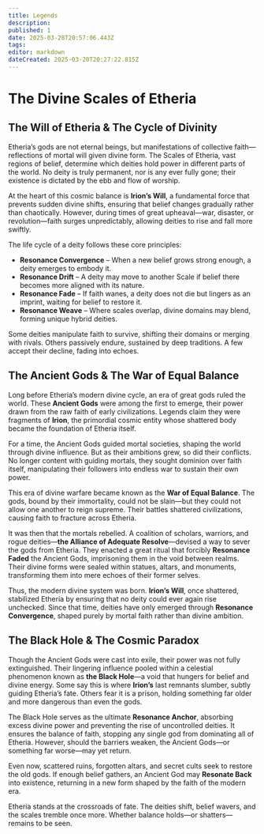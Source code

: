 ```yaml
---
title: Legends
description: 
published: 1
date: 2025-03-28T20:57:06.443Z
tags: 
editor: markdown
dateCreated: 2025-03-20T20:27:22.815Z
---
```


# The Divine Scales of Etheria

## The Will of Etheria & The Cycle of Divinity
Etheria’s gods are not eternal beings, but manifestations of collective faith—reflections of mortal will given divine form. The Scales of Etheria, vast regions of belief, determine which deities hold power in different parts of the world. No deity is truly permanent, nor is any ever fully gone; their existence is dictated by the ebb and flow of worship.

At the heart of this cosmic balance is **Irion’s Will**, a fundamental force that prevents sudden divine shifts, ensuring that belief changes gradually rather than chaotically. However, during times of great upheaval—war, disaster, or revolution—faith surges unpredictably, allowing deities to rise and fall more swiftly.

The life cycle of a deity follows these core principles:

- **Resonance Convergence** – When a new belief grows strong enough, a deity emerges to embody it.
- **Resonance Drift** – A deity may move to another Scale if belief there becomes more aligned with its nature.
- **Resonance Fade** – If faith wanes, a deity does not die but lingers as an imprint, waiting for belief to restore it.
- **Resonance Weave** – Where scales overlap, divine domains may blend, forming unique hybrid deities.

Some deities manipulate faith to survive, shifting their domains or merging with rivals. Others passively endure, sustained by deep traditions. A few accept their decline, fading into echoes.

## The Ancient Gods & The War of Equal Balance
Long before Etheria’s modern divine cycle, an era of great gods ruled the world. These **Ancient Gods** were among the first to emerge, their power drawn from the raw faith of early civilizations. Legends claim they were fragments of **Irion**, the primordial cosmic entity whose shattered body became the foundation of Etheria itself.

For a time, the Ancient Gods guided mortal societies, shaping the world through divine influence. But as their ambitions grew, so did their conflicts. No longer content with guiding mortals, they sought dominion over faith itself, manipulating their followers into endless war to sustain their own power.

This era of divine warfare became known as the **War of Equal Balance**. The gods, bound by their immortality, could not be slain—but they could not allow one another to reign supreme. Their battles shattered civilizations, causing faith to fracture across Etheria.

It was then that the mortals rebelled. A coalition of scholars, warriors, and rogue deities—**the Alliance of Adequate Resolve**—devised a way to sever the gods from Etheria. They enacted a great ritual that forcibly **Resonance Faded** the Ancient Gods, imprisoning them in the void between realms. Their divine forms were sealed within statues, altars, and monuments, transforming them into mere echoes of their former selves.

Thus, the modern divine system was born. **Irion’s Will**, once shattered, stabilized Etheria by ensuring that no deity could ever again rise unchecked. Since that time, deities have only emerged through **Resonance Convergence**, shaped purely by mortal faith rather than divine ambition.

## The Black Hole & The Cosmic Paradox
Though the Ancient Gods were cast into exile, their power was not fully extinguished. Their lingering influence pooled within a celestial phenomenon known as **the Black Hole**—a void that hungers for belief and divine energy. Some say this is where **Irion’s** last remnants slumber, subtly guiding Etheria’s fate. Others fear it is a prison, holding something far older and more dangerous than even the gods.

The Black Hole serves as the ultimate **Resonance Anchor**, absorbing excess divine power and preventing the rise of uncontrolled deities. It ensures the balance of faith, stopping any single god from dominating all of Etheria. However, should the barriers weaken, the Ancient Gods—or something far worse—may yet return.

Even now, scattered ruins, forgotten altars, and secret cults seek to restore the old gods. If enough belief gathers, an Ancient God may **Resonate Back** into existence, returning in a new form shaped by the faith of the modern era.

Etheria stands at the crossroads of fate. The deities shift, belief wavers, and the scales tremble once more. Whether balance holds—or shatters—remains to be seen.

